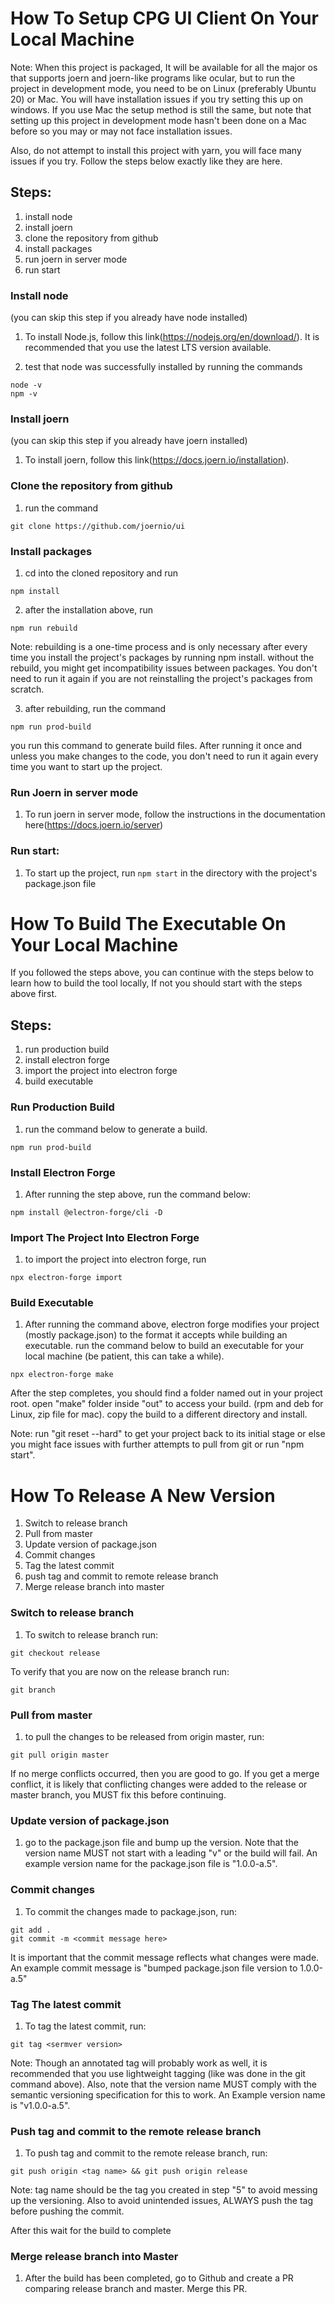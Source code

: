 # How To Setup CPG UI Client On Your Local Machine

Note: When this project is packaged, It will be available for all the major os that supports joern and joern-like programs like ocular, but to run the project in development mode, you need to be on Linux (preferably Ubuntu 20) or Mac. You will have installation issues if you try setting this up on windows. If you use Mac the setup method is still the same, but note that setting up this project in development mode hasn't been done on a Mac before so you may or may not face installation issues.

Also, do not attempt to install this project with yarn, you will face many issues if you try. Follow the steps below exactly like they are here.

## Steps:

1. install node
2. install joern
3. clone the repository from github
4. install packages
5. run joern in server mode
6. run start

### Install node

(you can skip this step if you already have node installed)

1. To install Node.js, follow this link(https://nodejs.org/en/download/). It is recommended that you use the latest LTS version available.

2. test that node was successfully installed by running the commands

```commandline
node -v
npm -v
```

### Install joern

(you can skip this step if you already have joern installed)

1. To install joern, follow this link(https://docs.joern.io/installation).

### Clone the repository from github

1. run the command

```commandline
git clone https://github.com/joernio/ui
```

### Install packages

1. cd into the cloned repository and run

```commandline
npm install
```

2. after the installation above, run

```commandline
npm run rebuild
```

Note: rebuilding is a one-time process and is only necessary after every time you install the project's packages by running npm install. without the rebuild, you might get incompatibility issues between packages. You don't need to run it again if you are not reinstalling the project's packages from scratch.

3. after rebuilding, run the command

```commandline
npm run prod-build
```

you run this command to generate build files. After running it once and unless you make changes to the code, you don't need to run it again every time you want to start up the project.

### Run Joern in server mode

1. To run joern in server mode, follow the instructions in the documentation here(https://docs.joern.io/server)

### Run start:

1. To start up the project, run `npm start` in the directory with the project's package.json file

# How To Build The Executable On Your Local Machine

If you followed the steps above, you can continue with the steps below to learn how to build the tool locally, If not you should start with the steps above first.

## Steps:

1. run production build
2. install electron forge
3. import the project into electron forge
4. build executable

### Run Production Build

1. run the command below to generate a build.

```commandline
npm run prod-build
```

### Install Electron Forge

1. After running the step above, run the command below:

```commandline
npm install @electron-forge/cli -D
```

### Import The Project Into Electron Forge

1. to import the project into electron forge, run

```commandline
npx electron-forge import
```

### Build Executable

1. After running the command above, electron forge modifies your project (mostly package.json) to the format it accepts while building an executable. run the command below to build an executable for your local machine (be patient, this can take a while).

```commandline
npx electron-forge make
```

After the step completes, you should find a folder named out in your project root. open "make" folder inside "out" to access your build. (rpm and deb for Linux, zip file for mac). copy the build to a different directory and install.

Note: run "git reset --hard" to get your project back to its initial stage or else you might face issues with further attempts to pull from git or run "npm start".

# How To Release A New Version

1. Switch to release branch
2. Pull from master
3. Update version of package.json
4. Commit changes
5. Tag the latest commit
6. push tag and commit to remote release branch
7. Merge release branch into master

### Switch to release branch

1. To switch to release branch run:

```commandline
git checkout release
```

To verify that you are now on the release branch run:

```commandline
git branch
```

### Pull from master

1. to pull the changes to be released from origin master, run:

```commandline
git pull origin master
```

If no merge conflicts occurred, then you are good to go. If you get a merge conflict, it is likely that conflicting changes were added to the release or master branch, you MUST fix this before continuing.

### Update version of package.json

1. go to the package.json file and bump up the version. Note that the version name MUST not start with a leading "v" or the build will fail. An example version name for the package.json file is "1.0.0-a.5".

### Commit changes

1. To commit the changes made to package.json, run:

```commandline
git add .
git commit -m <commit message here>
```

It is important that the commit message reflects what changes were made. An example commit message is "bumped package.json file version to 1.0.0-a.5"

### Tag The latest commit

1. To tag the latest commit, run:

```commandline
git tag <sermver version>
```

Note: Though an annotated tag will probably work as well, it is recommended that you use lightweight tagging (like was done in the git command above). Also, note that the version name MUST comply with the semantic versioning specification for this to work. An Example version name is "v1.0.0-a.5".

### Push tag and commit to the remote release branch

1. To push tag and commit to the remote release branch, run:

```commandline
git push origin <tag name> && git push origin release
```

Note: tag name should be the tag you created in step "5" to avoid messing up the versioning. Also to avoid unintended issues, ALWAYS push the tag before pushing the commit.

After this wait for the build to complete

### Merge release branch into Master

1. After the build has been completed, go to Github and create a PR comparing release branch and master. Merge this PR.
